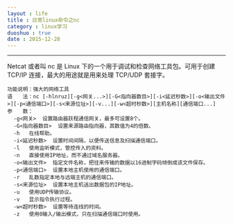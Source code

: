 ```yaml
---
layout : life
title : 日常linux命令之nc
category : linux学习
duoshuo : true
date : 2015-12-28
---
```



******

Netcat 或者叫 nc 是 Linux 下的一个用于调试和检查网络工具包。可用于创建 TCP/IP 连接，最大的用途就是用来处理 TCP/UDP 套接字。

<!-- more -->

```shell
功能说明：强大的网络工具
语　　法：nc [-hlnruz][-g<网关...>][-G<指向器数目>][-i<延迟秒数>][-o<输出文件>][-p<通信端口>][-s<来源位址>][-v...][-w<超时秒数>][主机名称][通信端口...]
参　　数：
  -g<网关>  设置路由器跃程通信网关，最多可设置8个。
  -G<指向器数目>  设置来源路由指向器，其数值为4的倍数。
  -h   在线帮助。
  -i<延迟秒数>  设置时间间隔，以便传送信息及扫描通信端口。
  -l   使用监听模式，管控传入的资料。
  -n   直接使用IP地址，而不通过域名服务器。
  -o<输出文件>  指定文件名称，把往来传输的数据以16进制字码倾倒成该文件保存。
  -p<通信端口>  设置本地主机使用的通信端口。
  -r   乱数指定本地与远端主机的通信端口。
  -s<来源位址>  设置本地主机送出数据包的IP地址。
  -u   使用UDP传输协议。
  -v   显示指令执行过程。
  -w<超时秒数>  设置等待连线的时间。
  -z   使用0输入/输出模式，只在扫描通信端口时使用。

```
